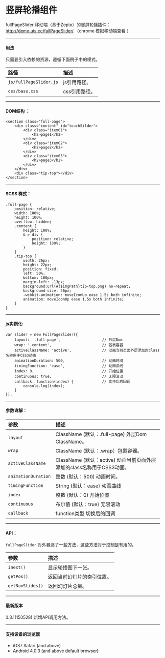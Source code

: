 # 竖屏轮播组件

fullPageSlider 移动端（基于Zepto）的竖屏轮播插件：http://demo.uis.cc/fullPageSlider/ （chrome 模拟移动端查看 ）

------------------------------

#### 用法
只需要引入依赖的资源，遵循下面例子中的模式。

| 路径      | 描述 |
| :-------- | :--------|
| `js/fullPageSlider.js` | js引用路径。 |
| `css/base.css`|  css引用路径。  |


------------------------------

#### DOM结构 ：
```
<section class="full-page">
    <div class="content" id="touchSilder">
        <div class="item01">
            <h2>page1</h2>
        </div>
        <div class="item02">
            <h2>page2</h2>
        </div>
        <div class="item03">
            <h2>page3</h2>
        </div>
    </div>
    <div class="tip-top"></div>
</section>
```
------------------------------

#### SCSS 样式：
```
.full-page {
    position: relative;
    width: 100%;
    height: 100%;
    overflow: hidden;
    .content {
        height: 100%;
        & > div {
            position: relative;
            height: 100%;
        }
    }
    .tip-top {
        width: 26px;
        height: 22px;
        position: fixed;
        left: 50%;
        bottom: 100px;
        margin-left: -13px;
        background:url(#{$imgPath}tip-top.png) no-repeat;
        background-size: 26px;
        -webkit-animation: moveIconUp ease 1.5s both infinite;
        animation: moveIconUp ease 1.5s both infinite;
    }
}
```

------------------------------

#### js实例化:
```
var slider = new FullPageSlider({
    layout: '.full-page',                   // 外层Dom
    wrap: '.content',                       // 包裹容器
    activeClassName: 'active',              // 动画当前页面外层添加的class名称用于CSS3动画
    animationDuration: 500,                 // 动画时间
    timingFunction: 'ease',                 // 动画曲线
    index: 0,                               // 开始位置
    continuous: true,                       // 无限滚动
    callback: function(index) {             // 切换后的回调
        console.log(index);
    }
});
```

------------------------------

#### 参数详解：
| 参数      | 描述 |
| :-------- | :--------|
| `layout`	| ClassName (默认：.full-page) 外层Dom ClassName。| 
| `wrap`	| ClassName (默认：.wrap）包裹容器。| 
| `activeClassName`	| ClassName (默认：active) 动画当前页面外层添加的class名称用于CSS3动画。| 
| `animationDuration`	| 整数 (默认：500) 动画时间。| 
| `timingFunction`	| String (默认：ease) 动画曲线| 
| `index`	| 整数 (默认：0) 开始位置| 
| `continuous`	| 布尔值 (默认：true) 无限滚动| 
| `callback`	| function类型 切换后的回调| 


------------------------------

#### API：
`fullPageSlider` 对外暴漏了一些方法，这些方法对于控制是有用的。

| 参数      | 描述 |
| :-------- | :--------|
|`inext()`|	显示轮播图下一张。|
|`getPos()`	|返回当前幻灯片的索引位置。|
|`getNumSlides()`	|返回幻灯片总量。|



------------------------------

#### 最新版本
0.3.1(150528)		新增API调用方法。

------------------------------
#### 支持设备的浏览器

- iOS7 Safari (and above)
- Android 4.0.3 (and above default browser)
